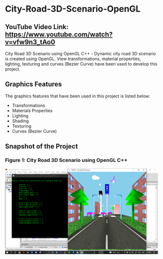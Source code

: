 # City-Road-3D-Scenario-OpenGL

## YouTube Video Link: https://www.youtube.com/watch?v=vfw9n3_tAo0

City Road 3D Scenario using OpenGL C++ - Dynamic city road 3D scenario is created using OpenGL. View transformations, material properties, lighting, texturing and curves (Bezier Curve)  have been used to develop this project.

## Graphics Features 
The graphics features that have been used in this project is listed below:
  * Transformations
  * Materials Properties
  * Lighting
  * Shading
  * Texturing
  * Curves (Bezier Curve)

## Snapshot of the Project
### Figure 1: City Road 3D Scenario using OpenGL C++
![alt text](https://github.com/wnoyan/City-Road-3D-Scenario-OpenGL/blob/master/images/Project%20View.png)

